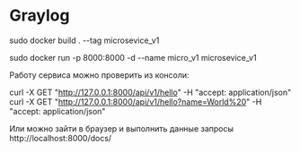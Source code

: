 # Graylog

sudo docker build . --tag microsevice_v1

sudo docker run -p 8000:8000 -d --name micro_v1 microsevice_v1

Работу сервиса можно проверить из консоли:

curl -X GET "http://127.0.0.1:8000/api/v1/hello" -H "accept: application/json"
curl -X GET "http://127.0.0.1:8000/api/v1/hello?name=World%20" -H "accept: application/json"

Или можно зайти в браузер и выполнить данные запросы
http://localhost:8000/docs/
